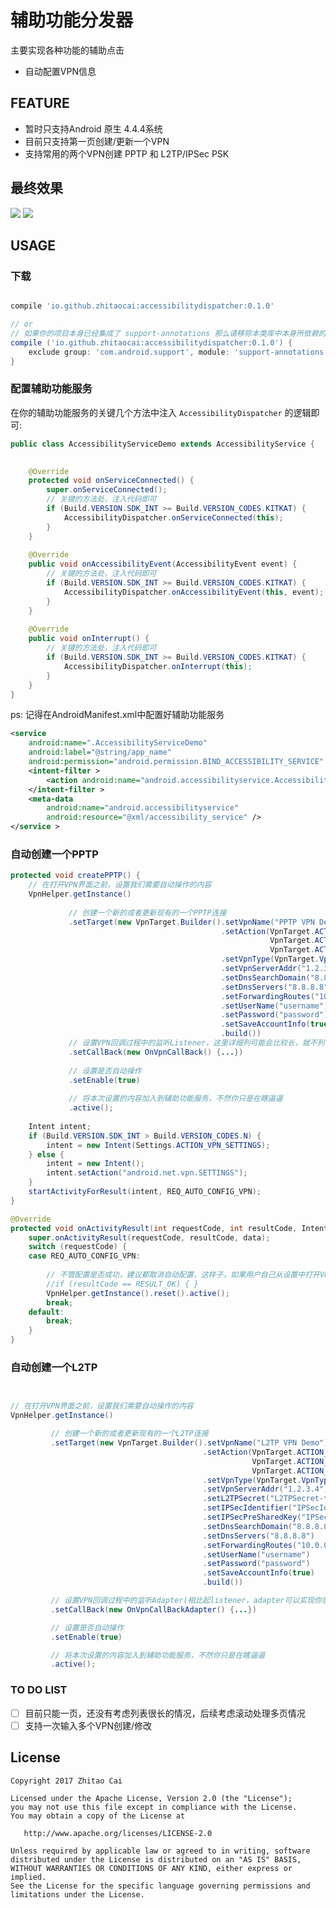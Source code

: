 # 辅助功能分发器

主要实现各种功能的辅助点击

* 自动配置VPN信息

## FEATURE

* 暂时只支持Android 原生 4.4.4系统
* 目前只支持第一页创建/更新一个VPN
* 支持常用的两个VPN创建 PPTP 和 L2TP/IPSec PSK

## 最终效果

![](static/gif/auto_create_pptp.gif)
![](static/gif/auto_create_l2tp.gif)

## USAGE

### 下载

```gradle

compile 'io.github.zhitaocai:accessibilitydispatcher:0.1.0'

// or
// 如果你的项目本身已经集成了 support-annotations 那么请移除本类库中本身所依赖的 support-annotations
compile ('io.github.zhitaocai:accessibilitydispatcher:0.1.0') {
    exclude group: 'com.android.support', module: 'support-annotations'
}

```

### 配置辅助功能服务

在你的辅助功能服务的关键几个方法中注入 ``AccessibilityDispatcher`` 的逻辑即可:

```java
public class AccessibilityServiceDemo extends AccessibilityService {
	

	@Override
	protected void onServiceConnected() {
		super.onServiceConnected();
		// 关键的方法处，注入代码即可
		if (Build.VERSION.SDK_INT >= Build.VERSION_CODES.KITKAT) {
			AccessibilityDispatcher.onServiceConnected(this);
		}
	}
	
	@Override
	public void onAccessibilityEvent(AccessibilityEvent event) {
		// 关键的方法处，注入代码即可
		if (Build.VERSION.SDK_INT >= Build.VERSION_CODES.KITKAT) {
			AccessibilityDispatcher.onAccessibilityEvent(this, event);
		}
	}
	
	@Override
	public void onInterrupt() {
		// 关键的方法处，注入代码即可
		if (Build.VERSION.SDK_INT >= Build.VERSION_CODES.KITKAT) {
			AccessibilityDispatcher.onInterrupt(this);
		}
	}
}
```

ps: 记得在AndroidManifest.xml中配置好辅助功能服务

```xml
<service
	android:name=".AccessibilityServiceDemo"
	android:label="@string/app_name"
	android:permission="android.permission.BIND_ACCESSIBILITY_SERVICE" >
	<intent-filter >
		<action android:name="android.accessibilityservice.AccessibilityService" />
	</intent-filter >
	<meta-data
		android:name="android.accessibilityservice"
		android:resource="@xml/accessibility_service" />
</service >
```

### 自动创建一个PPTP

```java
protected void createPPTP() {
	// 在打开VPN界面之前，设置我们需要自动操作的内容
	VpnHelper.getInstance()
	
	         // 创建一个新的或者更新现有的一个PPTP连接
	         .setTarget(new VpnTarget.Builder().setVpnName("PPTP VPN Demo")
	                                           .setAction(VpnTarget.ACTION_CREATE_VPN_CONFIG |
	                                                      VpnTarget.ACTION_UPDATE_VPN_CONFIG |
	                                                      VpnTarget.ACTION_INPUT_USER_CONFIG)
	                                           .setVpnType(VpnTarget.VpnType.PPTP)
	                                           .setVpnServerAddr("1.2.3.4")
	                                           .setDnsSearchDomain("8.8.8.8")
	                                           .setDnsServers("8.8.8.8")
	                                           .setForwardingRoutes("10.0.0.0/8")
	                                           .setUserName("username")
	                                           .setPassword("password")
	                                           .setSaveAccountInfo(true)
	                                           .build())
	         // 设置VPN回调过程中的监听Listener，这里详细列可能会比较长，就不列了，demo里面有
	         .setCallBack(new OnVpnCallBack() {...})
		     
	         // 设置是否自动操作
	         .setEnable(true)
	
	         // 将本次设置的内容加入到辅助功能服务，不然你只是在瞎逼逼
	         .active();
	
	Intent intent;
	if (Build.VERSION.SDK_INT > Build.VERSION_CODES.N) {
		intent = new Intent(Settings.ACTION_VPN_SETTINGS);
	} else {
		intent = new Intent();
		intent.setAction("android.net.vpn.SETTINGS");
	}
	startActivityForResult(intent, REQ_AUTO_CONFIG_VPN);
}

@Override
protected void onActivityResult(int requestCode, int resultCode, Intent data) {
	super.onActivityResult(requestCode, resultCode, data);
	switch (requestCode) {
	case REQ_AUTO_CONFIG_VPN:
		
		// 不管配置是否成功，建议都取消自动配置，这样子，如果用户自己从设置中打开VPN配置的话，我们的自动点击程序就不会影响到用户的操作了
		//if (resultCode == RESULT_OK) { }
		VpnHelper.getInstance().reset().active();
		break;
	default:
		break;
	}
}
```

### 自动创建一个L2TP

```java


// 在打开VPN界面之前，设置我们需要自动操作的内容
VpnHelper.getInstance()

         // 创建一个新的或者更新现有的一个L2TP连接
         .setTarget(new VpnTarget.Builder().setVpnName("L2TP VPN Demo")
                                           .setAction(VpnTarget.ACTION_CREATE_VPN_CONFIG |
                                                      VpnTarget.ACTION_UPDATE_VPN_CONFIG |
                                                      VpnTarget.ACTION_INPUT_USER_CONFIG)
                                           .setVpnType(VpnTarget.VpnType.L2TP_IPSec_PSK)
                                           .setVpnServerAddr("1.2.3.4")
                                           .setL2TPSecret("L2TPSecret-test")
                                           .setIPSecIdentifier("IPSecIdentifier-test")
                                           .setIPSecPreSharedKey("IPSecPreSharedKey-test")
                                           .setDnsSearchDomain("8.8.8.8")
                                           .setDnsServers("8.8.8.8")
                                           .setForwardingRoutes("10.0.0.0/8")
                                           .setUserName("username")
                                           .setPassword("password")
                                           .setSaveAccountInfo(true)
                                           .build())

         // 设置VPN回调过程中的监听Adapter(相比起listener，adapter可以实现你感兴趣的回调而不用全部实现所有接口)
         .setCallBack(new OnVpnCallBackAdapter() {...})

         // 设置是否自动操作
         .setEnable(true)

         // 将本次设置的内容加入到辅助功能服务，不然你只是在瞎逼逼
         .active();
```

### TO DO LIST

* [ ] 目前只能一页，还没有考虑列表很长的情况，后续考虑滚动处理多页情况
* [ ] 支持一次输入多个VPN创建/修改

## License

    Copyright 2017 Zhitao Cai

    Licensed under the Apache License, Version 2.0 (the "License");
    you may not use this file except in compliance with the License.
    You may obtain a copy of the License at

       http://www.apache.org/licenses/LICENSE-2.0

    Unless required by applicable law or agreed to in writing, software
    distributed under the License is distributed on an "AS IS" BASIS,
    WITHOUT WARRANTIES OR CONDITIONS OF ANY KIND, either express or implied.
    See the License for the specific language governing permissions and
    limitations under the License.
